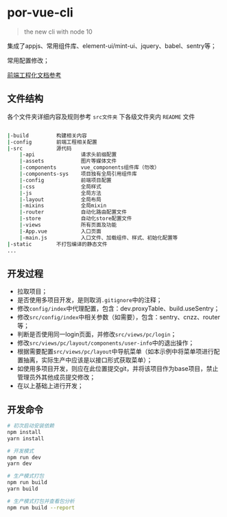 # por-vue-cli

> the new cli with node 10

集成了appjs、常用组件库、element-ui/mint-ui、jquery、babel、sentry等；

常用配置修改；

[前端工程化文档参考](https://beiding110.github.io/por-fee-doc/#/)

## 文件结构

各个文件夹详细内容及规则参考 `src文件夹` 下各级文件夹内 `README` 文件

``` bash

|-build         构建相关内容
|-config        前端工程相关配置
|-src           源代码
    |-api               请求头前缀配置
    |-assets            图片等媒体文件
    |-components        vue_components组件库（勿改）
    |-components-sys    项目独有全局引用组件库
    |-config            前端项目配置
    |-css               全局样式
    |-js                全局方法
    |-layout            全局布局
    |-mixins            全局mixin
    |-router            自动化路由配置文件
    |-store             自动化store配置文件
    |-views             所有页面及功能
    |-App.vue           入口页面
    |-main.js           入口文件、加载组件、样式、初始化配置等
|-static        不打包编译的静态文件
...

```

## 开发过程

* 拉取项目；
* 是否使用多项目开发，是则取消`.gitignore`中的注释；
* 修改`config/index`中代理配置，包含：dev.proxyTable、build.useSentry；
* 修改`src/config/index`中相关参数（如需要），包含：sentry、cnzz、router等；
* 判断是否使用同一login页面，并修改`src/views/pc/login`；
* 修改`src/views/pc/layout/components/user-info`中的退出操作；
* 根据需要配置`src/views/pc/layout`中导航菜单（如本示例中将菜单项进行配置抽离，实际生产中应该是以接口形式获取菜单）；
* 如使用多项目开发，则应在此位置提交git，并将该项目作为base项目，禁止管理员外其他成员提交修改；
* 在以上基础上进行开发；

## 开发命令

``` bash
# 初次启动安装依赖
npm install
yarn install

# 开发模式
npm run dev
yarn dev

# 生产模式打包
npm run build
yarn build

# 生产模式打包并查看包分析
npm run build --report
```
